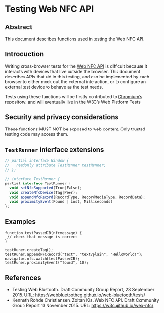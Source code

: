 # Testing Web NFC API

## Abstract

This document describes functions used in testing the Web NFC API.

## Introduction

Writing cross-browser tests for the
[Web NFC API](https://w3c.github.io/web-nfc/)
is difficult because it interacts with devices that live outside the browser.
This document describes APIs that aid in this testing, and can be implemented
by each browser to either mock out the external interaction, or to configure
an external test device to behave as the test needs.

Tests using these functions will be firstly contributed to [Chromium’s
repository](https://code.google.com/p/chromium/codesearch/#chromium/src/third_party/WebKit/LayoutTests/nfc/),
and will eventually live in the
[W3C’s Web Platform Tests](https://github.com/w3c/web-platform-tests).

## Security and privacy considerations

These functions MUST NOT be exposed to web content. Only trusted testing code
may access them.

## `TestRunner` interface extensions

```js
// partial interface Window {
//   readonly attribute TestRunner testRunner;
// };

// interface TestRunner {
partial interface TestRunner {
  void setNfcSupported(True|False);
  void createNfcDevice(Tag|Peer);
  void appendNfcRecord(RecordType, RecordMediaType, RecordData);
  void proximityEvent(Found | Lost, Milliseconds)
};
```

## Examples

```
function testPassedCB(nfcmessage) {
 // check that message is correct
}

testRuner.createTag();
testRuner.appendNFCRecord("text", "text/plain", "HelloWorld!");
navigator.nfc.watch(testPassedCB);
testRuner.proximityEvent("found", 10);
```

## References

* Testing Web Bluetooth. Draft Community Group Report, 23 September 2015. URL:
  https://webbluetoothcg.github.io/web-bluetooth/tests/
* Kenneth Rohde Christiansen, Zoltan Kis. Web NFC API. Draft Community Group
  Report 13 November 2015. URL: https://w3c.github.io/web-nfc/

